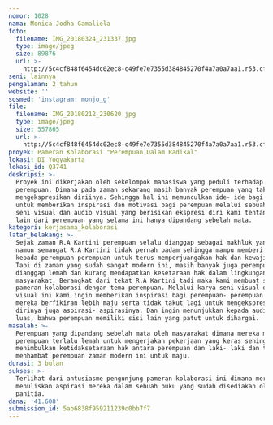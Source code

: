 ```yaml
---
nomor: 1028
nama: Monica Jodha Gamaliela
foto:
  filename: IMG_20180324_231337.jpg
  type: image/jpeg
  size: 89876
  url: >-
    http://5c4cf848f6454dc02ec8-c49fe7e7355d384845270f4a7a0a7aa1.r53.cf2.rackcdn.com/31c1846c-3461-4be8-b652-05eef92216a4/IMG_20180324_231337.jpg
seni: lainnya
pengalaman: 2 tahun
website: ''
sosmed: 'instagram: monjo_g'
file:
  filename: IMG_20180212_230620.jpg
  type: image/jpeg
  size: 557865
  url: >-
    http://5c4cf848f6454dc02ec8-c49fe7e7355d384845270f4a7a0a7aa1.r53.cf2.rackcdn.com/2d03c804-bcd2-428f-b18d-666d6792dfb5/IMG_20180212_230620.jpg
proyek: Pameran Kolaborasi "Perempuan Dalam Radikal"
lokasi: DI Yogyakarta
lokasi_id: Q3741
deskripsi: >-
  Proyek ini dikerjakan oleh sekelompok mahasiswa yang peduli terhadap isu- isu
  perempuan. Dimana pada zaman sekarang masih banyak perempuan yang takut untuk
  mengekspresikan diriinya. Sehingga hal ini memunculkan ide- ide bagi kami
  untuk memberikan inspirasi dan motivasi bagi perempuan melalui sebuah karya
  seni visual dan audio visual yang berisikan ekspresi diri kami tentang sisi
  lain dari perempuan yang selama ini hanya dipandang sebelah mata.
kategori: kerjasama_kolaborasi
latar_belakang: >-
  Sejak zaman R.A Kartini perempuan selalu dianggap sebagai makhluk yang lemah,
  namun semangat R.A Kartini tidak pernah padam sehingga mampu memberi inspirasi
  kepada perempuan-perempuan untuk terus memperjuangakan hak dan kewajibannya.
  Tapi di zaman yang sudah sangat modern ini, masih banyak juga perempuan yang
  dianggap lemah dan kurang mendapatkan kesetaraan hak dalam lingkungan
  masyarakat. Berangkat dari tekat R.A Kartini tadi maka kami membuat sebuah
  pameran kolaborasi dengan tema perempuan. Melalui karya seni visual dan audio
  visual ini kami ingin memberikan inspirasi bagi perempuan- perempuan agar
  mereka berfikiran lebih maju serta tidak takut lagi untuk mengekspresikan
  dirinya juga aspirasi- aspirasinya. Dan ingin menunjukkan kepada audience
  luas, bahwa perempuan memiliki sisi lain yang patut untuk dihargai.
masalah: >-
  Perempuan yang dipandang sebelah mata oleh masyarakat dimana mereka menganggap
  perempuan terlalu lemah untuk mengerjakan pekerjaan yang keras sehingga ini
  menimbulkan ketidaksetaraan hak antara perempuan dan laki- laki dan terkadang
  menhambat perempuan zaman modern ini untuk maju.
durasi: 3 bulan
sukses: >-
  Terlihat dari antusiasme pengunjung pameran kolaborasi ini dimana mereka
  menuliskan aspirasi mereka dalam sebuah buku yang sudah disediakan oleh
  panitia.
dana: '41.608'
submission_id: 5ab6838f959211239c0bb7f7
---
```

